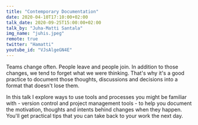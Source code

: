 ```yaml
---
title: "Contemporary Documentation"
date: 2020-04-10T17:10:00+02:00
talk_date: 2020-09-25T15:00:00+02:00
talk_by: "Juha-Matti Santala"
img_name: "juhis.jpeg"
remote: true
twitter: "Hamatti"
youtube_id: "VJsAlgeGN4E"
---
```


Teams change often. People leave and people join. In addition to those changes, we tend to forget what we were thinking. That's why it's a good practice to document those thoughts, discussions and decisions into a format that doesn't lose them.

In this talk I explore ways to use tools and processes you might be familiar with - version control and project management tools - to help you document the motivation, thoughts and intents behind changes when they happen. You'll get practical tips that you can take back to your work the next day.
